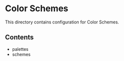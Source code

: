 # Color Schemes

This directory contains configuration for Color Schemes.

## Contents

- palettes
- schemes


